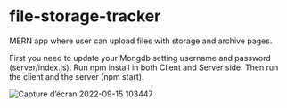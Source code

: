 # file-storage-tracker

MERN app where user can upload files with storage and archive pages.

First you need to update your Mongdb setting username and password (server/index.js).
Run npm install in both Client and Server side. Then run the client and the server (npm start).


![Capture d’écran 2022-09-15 103447](https://user-images.githubusercontent.com/71075605/190520382-d7620345-2963-45a4-99fb-b15286fc4d44.png)

